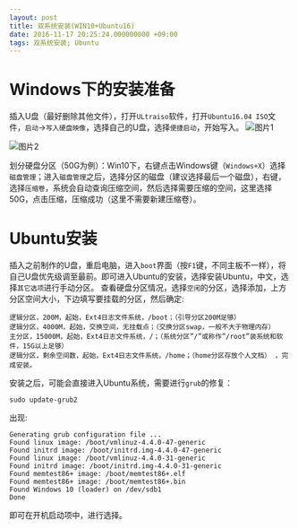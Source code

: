 ```yaml
---
layout: post
title: 双系统安装(WIN10+Ubuntu16)
date: 2016-11-17 20:25:24.000000000 +09:00
tags: 双系统安装; Ubuntu
---
```

# Windows下的安装准备
插入U盘（最好删除其他文件），打开`ULtraiso`软件，打开`Ubuntu16.04 ISO`文件，`启动`->`写入硬盘映像`，选择自己的U盘，选择`便捷启动`，开始写入。
![图片1](https://thumbnail10.baidupcs.com/thumbnail/c8c35594a069338eacf732035ef8f166?fid=2669703802-250528-675070489502619&rt=pr&sign=FDTAER-DCb740ccc5511e5e8fedcff06b081203-GDkYR6L%2fuUgC1jQpjxa%2b%2fINgAiM%3d&expires=8h&chkbd=0&chkv=0&dp-logid=316968576900207265&dp-callid=0&time=1547452800&size=c10000_u10000&quality=90&vuk=2669703802&ft=image)

![图片2](https://thumbnail10.baidupcs.com/thumbnail/196d86ed45c5710169236338da65a851?fid=2669703802-250528-1105153693443558&rt=pr&sign=FDTAER-DCb740ccc5511e5e8fedcff06b081203-wdLIikn9MNoAG7KU3ow0DUT6cTU%3d&expires=8h&chkbd=0&chkv=0&dp-logid=316968576900207265&dp-callid=0&time=1547452800&size=c10000_u10000&quality=90&vuk=2669703802&ft=image)

划分硬盘分区（50G为例）：Win10下，右键点击Windows键（`Windows+X`）选择`磁盘管理`；进入`磁盘管理`之后，选择分区的磁盘（建议选择最后一个磁盘），右键，选择`压缩卷`，系统会自动查询压缩空间，然后选择需要压缩的空间，这里选择50G，点击压缩，压缩成功（这里不需要新建压缩卷）。

# Ubuntu安装

插入之前制作的U盘，重启电脑，进入`boot`界面（按`F1`键，不同主板不一样），将自己U盘优先级调至最前。即可进入Ubuntu的安装，选择安装Ubuntu，中文，选择`其它选项`进行手动分区。
查看硬盘分区情况，选择`空闲`的分区，选择添加，上方分区空间大小，下边填写要挂载的分区，然后确定:
```
逻辑分区，200M，起始，Ext4日志文件系统，/boot；（引导分区200M足够） 
逻辑分区，4000M，起始，交换空间，无挂载点；（交换分区swap，一般不大于物理内存） 
主分区，15000M，起始，Ext4日志文件系统，/；（系统分区”/”或称作”/root”装系统和软件，15G以上足够） 
逻辑分区，剩余空间数，起始，Ext4日志文件系统，/home；（home分区存放个人文档） ，完成安装。
```
安装之后，可能会直接进入Ubuntu系统，需要进行`grub`的修复：
```
sudo update-grub2
```
出现:
```
Generating grub configuration file ...
Found linux image: /boot/vmlinuz-4.4.0-47-generic
Found initrd image: /boot/initrd.img-4.4.0-47-generic
Found linux image: /boot/vmlinuz-4.4.0-31-generic
Found initrd image: /boot/initrd.img-4.4.0-31-generic
Found memtest86+ image: /boot/memtest86+.elf
Found memtest86+ image: /boot/memtest86+.bin
Found Windows 10 (loader) on /dev/sdb1
Done
```

即可在开机启动项中，进行选择。

